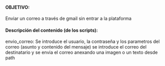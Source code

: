 #### OBJETIVO:
Enviar un correo a través de gmail sin entrar a la plataforma

#### Descripción del contenido (de los scripts): 
envio_correo: Se introduce el usuario, la contraseña y los parametros del correo (asunto y contenido del mensaje) se introduce el correo del destinatario y se envia el correo anexando una imagen o un texto desde path
